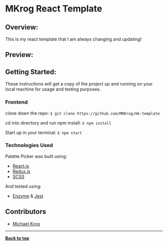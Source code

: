 # MKrog React Template

## Overview:
This is my react template that I am always changing and updating!

## Preview:
<!-- ![Homepage Preview](src/images/Homepage.png) -->

## Getting Started:

These instructions will get a copy of the project up and running on your local machine for usage and testing purposes.

### Frontend
clone down the repo: ```$ git clone https://github.com/MRKrog/mk-template```

cd into directory and run npm install: ```$ npm install```

Start up in your terminal: ```$ npm start ```


### Technologies Used
Palette Picker was built using:
- [React.js](https://reactjs.org/)
- [Redux.js](https://redux.js.org/)
- [SCSS](https://sass-lang.com/)

And tested using:
- [Enzyme](https://airbnb.io/enzyme/) & [Jest](https://airbnb.io/enzyme/docs/guides/jest.html)

## Contributors
- [Michael Krog](https://github.com/MRKrog)

---
**[Back to top](https://github.com/MRKrog/mk-template)**
